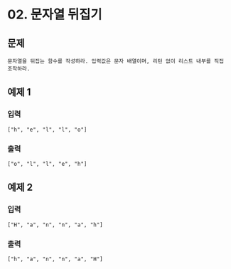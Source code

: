 # 02. 문자열 뒤집기
## 문제
```
문자열을 뒤집는 함수를 작성하라. 입력값은 문자 배열이며, 리턴 없이 리스트 내부를 직접 조작하라.
```

## 예제 1
### 입력
```
["h", "e", "l", "l", "o"]
```
### 출력
```
["o", "l", "l", "e", "h"]
```

## 예제 2
### 입력
```
["H", "a", "n", "n", "a", "h"]
```
### 출력
```
["h", "a", "n", "n", "a", "H"]
```